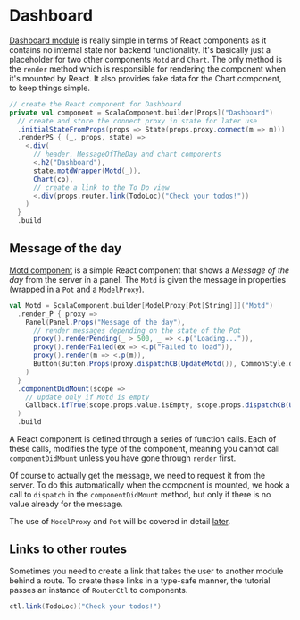 # Dashboard

[Dashboard module](https://github.com/ochrons/scalajs-spa-tutorial/tree/master/client/src/main/scala/spatutorial/client/modules/Dashboard.scala) is really simple 
in terms of React components as it contains no internal state nor backend functionality. It's basically just a placeholder for two other components 
`Motd` and `Chart`. The only method is the `render` method which is responsible for rendering the component when it's mounted by React. It also provides 
fake data for the Chart component, to keep things simple.

```scala
// create the React component for Dashboard
private val component = ScalaComponent.builder[Props]("Dashboard")
  // create and store the connect proxy in state for later use
  .initialStateFromProps(props => State(props.proxy.connect(m => m)))
  .renderPS { (_, props, state) =>
    <.div(
      // header, MessageOfTheDay and chart components
      <.h2("Dashboard"),
      state.motdWrapper(Motd(_)),
      Chart(cp),
      // create a link to the To Do view
      <.div(props.router.link(TodoLoc)("Check your todos!"))
    )
  }
  .build
```

## Message of the day

[Motd component](https://github.com/ochrons/scalajs-spa-tutorial/tree/master/client/src/main/scala/spatutorial/client/components/Motd.scala) is a simple React
component that shows a *Message of the day* from the server in a panel. The `Motd` is given the message in properties (wrapped in a `Pot` and a
`ModelProxy`).

```scala
val Motd = ScalaComponent.builder[ModelProxy[Pot[String]]]("Motd")
  .render_P { proxy =>
    Panel(Panel.Props("Message of the day"),
      // render messages depending on the state of the Pot
      proxy().renderPending(_ > 500, _ => <.p("Loading...")),
      proxy().renderFailed(ex => <.p("Failed to load")),
      proxy().render(m => <.p(m)),
      Button(Button.Props(proxy.dispatchCB(UpdateMotd()), CommonStyle.danger), Icon.refresh, " Update")
    )
  }
  .componentDidMount(scope =>
    // update only if Motd is empty
    Callback.ifTrue(scope.props.value.isEmpty, scope.props.dispatchCB(UpdateMotd()))
  )
  .build
```
A React component is defined through a series of function calls. Each of these calls, modifies the type of the component, meaning you cannot call
`componentDidMount` unless you have gone through `render` first.

Of course to actually get the message, we need to request it from the server. To do this automatically when the component is mounted, we hook a call to
`dispatch` in the `componentDidMount` method, but only if there is no value already for the message.

The use of `ModelProxy` and `Pot` will be covered in detail [later](todo-module-and-data-flow.md).

## Links to other routes

Sometimes you need to create a link that takes the user to another module behind a route. To create these links in a type-safe manner,
the tutorial passes an instance of `RouterCtl` to components.

```scala
ctl.link(TodoLoc)("Check your todos!")
```

